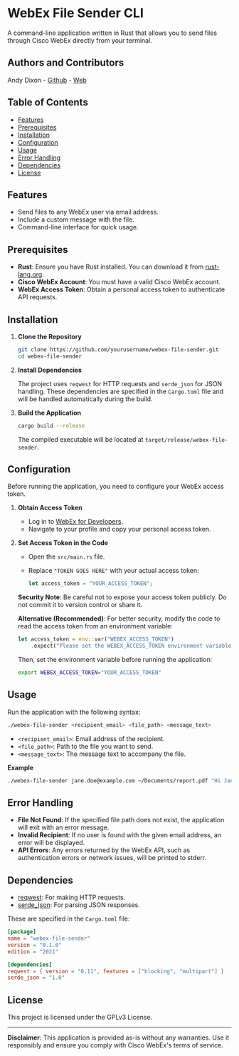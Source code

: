 # WebEx File Sender CLI

A command-line application written in Rust that allows you to send files through Cisco WebEx directly from your terminal.

## Authors and Contributors
Andy Dixon - [Github](https://www.github.com/andydixon) - [Web](https://www.andydixon.com/)

## Table of Contents

- [Features](#features)
- [Prerequisites](#prerequisites)
- [Installation](#installation)
- [Configuration](#configuration)
- [Usage](#usage)
- [Error Handling](#error-handling)
- [Dependencies](#dependencies)
- [License](#license)

## Features

- Send files to any WebEx user via email address.
- Include a custom message with the file.
- Command-line interface for quick usage.

## Prerequisites

- **Rust**: Ensure you have Rust installed. You can download it from [rust-lang.org](https://www.rust-lang.org/tools/install).
- **Cisco WebEx Account**: You must have a valid Cisco WebEx account.
- **WebEx Access Token**: Obtain a personal access token to authenticate API requests.

## Installation

1. **Clone the Repository**

   ```bash
   git clone https://github.com/yourusername/webex-file-sender.git
   cd webex-file-sender
   ```

2. **Install Dependencies**

   The project uses `reqwest` for HTTP requests and `serde_json` for JSON handling. These dependencies are specified in the `Cargo.toml` file and will be handled automatically during the build.

3. **Build the Application**

   ```bash
   cargo build --release
   ```

   The compiled executable will be located at `target/release/webex-file-sender`.

## Configuration

Before running the application, you need to configure your WebEx access token.

1. **Obtain Access Token**

   - Log in to [WebEx for Developers](https://developer.webex.com/docs/getting-started).
   - Navigate to your profile and copy your personal access token.

2. **Set Access Token in the Code**

   - Open the `src/main.rs` file.
   - Replace `"TOKEN GOES HERE"` with your actual access token:

     ```rust
     let access_token = "YOUR_ACCESS_TOKEN";
     ```

   **Security Note**: Be careful not to expose your access token publicly. Do not commit it to version control or share it.

   **Alternative (Recommended)**: For better security, modify the code to read the access token from an environment variable:

   ```rust
   let access_token = env::var("WEBEX_ACCESS_TOKEN")
       .expect("Please set the WEBEX_ACCESS_TOKEN environment variable");
   ```

   Then, set the environment variable before running the application:

   ```bash
   export WEBEX_ACCESS_TOKEN="YOUR_ACCESS_TOKEN"
   ```

## Usage

Run the application with the following syntax:

```bash
./webex-file-sender <recipient_email> <file_path> <message_text>
```

- `<recipient_email>`: Email address of the recipient.
- `<file_path>`: Path to the file you want to send.
- `<message_text>`: The message text to accompany the file.

**Example**

```bash
./webex-file-sender jane.doe@example.com ~/Documents/report.pdf "Hi Jane, please find the report attached."
```

## Error Handling

- **File Not Found**: If the specified file path does not exist, the application will exit with an error message.
- **Invalid Recipient**: If no user is found with the given email address, an error will be displayed.
- **API Errors**: Any errors returned by the WebEx API, such as authentication errors or network issues, will be printed to stderr.

## Dependencies

- [reqwest](https://crates.io/crates/reqwest): For making HTTP requests.
- [serde_json](https://crates.io/crates/serde_json): For parsing JSON responses.

These are specified in the `Cargo.toml` file:

```toml
[package]
name = "webex-file-sender"
version = "0.1.0"
edition = "2021"

[dependencies]
reqwest = { version = "0.11", features = ["blocking", "multipart"] }
serde_json = "1.0"
```

## License

This project is licensed under the GPLv3 License.

---

**Disclaimer**: This application is provided as-is without any warranties. Use it responsibly and ensure you comply with Cisco WebEx's terms of service.
